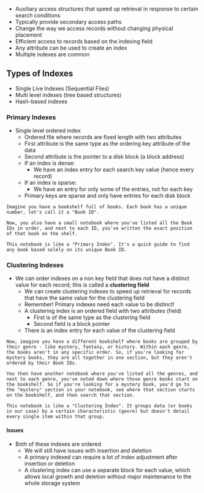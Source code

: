 - Auxiliary access structures that speed up retrieval in response to certain search conditions
- Typically provide secondary access paths
- Change the way we access records without changing physical placement
- Efficient access to records based on the indexing field
- Any attribute can be used to create an index
- Multiple indexes are common 

## Types of Indexes
- Single Live Indexes (Sequential Files)
- Multi level indexes (tree based structures)
- Hash-based indexes

### Primary Indexes
- Single level ordered index
	- Ordered file where records are fixed length with two attributes
	- First attribute is the same type as the ordering key attribute of the data
	- Second attribute is the pointer to a disk block (a block address)
	- If an index is dense:
		- We have an index entry for each search key value (hence every record)
	- If an index is sparse:
		- We have an entry for only some of the entries, not for each key
	- Primary keys are sparse and only have entries for each disk block

```
Imagine you have a bookshelf full of books. Each book has a unique number, let's call it a "Book ID".

Now, you also have a small notebook where you've listed all the Book IDs in order, and next to each ID, you've written the exact position of that book on the shelf.

This notebook is like a "Primary Index". It's a quick guide to find any book based solely on its unique Book ID.
```

### Clustering Indexes
- We can order indexes on a non key field that does not have a distinct value for each record; this is called a **clustering field**
	- We can create clustering indexes to speed up retrieval for records that have the same value for the clustering field
	- Remember! Primary indexes need each value to be distinct!
	- A clustering index is an ordered field with two attributes (field)
		- First is of the same type as the clustering field
		- Second field is a block pointer
	- There is an index entry for each value of the clustering field

```
Now, imagine you have a different bookshelf where books are grouped by their genre - like mystery, fantasy, or history. Within each genre, the books aren't in any specific order. So, if you're looking for mystery books, they are all together in one section, but they aren't ordered by their Book IDs.

You then have another notebook where you've listed all the genres, and next to each genre, you've noted down where those genre books start on the bookshelf. So if you're looking for a mystery book, you'd go to the "mystery" section in your notebook, see where that section starts on the bookshelf, and then search that section.

This notebook is like a "Clustering Index". It groups data (or books in our case) by a certain characteristic (genre) but doesn't detail every single item within that group.
```

#### Issues
- Both of these indexes are ordered
	- We will still have issues with insertion and deletion
	- A primary indexed can require a lot of index adjustment after insertion or deletion
	- A clustering index can use a separate block for each value, which allows local growth and deletion without major maintenance to the whole storage system

##